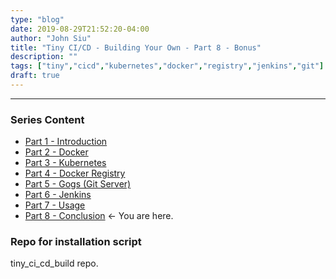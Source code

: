 ```yaml
---
type: "blog"
date: 2019-08-29T21:52:20-04:00
author: "John Siu"
title: "Tiny CI/CD - Building Your Own - Part 8 - Bonus"
description: ""
tags: ["tiny","cicd","kubernetes","docker","registry","jenkins","git"]
draft: true
---
```

<!--more-->

---

### Series Content

- [Part 1 - Introduction](/blog/tiny-ci-cd-p1-intro/)
- [Part 2 - Docker](/blog/tiny-ci-cd-p2-docker/)
- [Part 3 - Kubernetes](/blog/tiny-ci-cd-p3-k8s/)
- [Part 4 - Docker Registry](/blog/tiny-ci-cd-p4-k8s-registry/)
- [Part 5 - Gogs (Git Server)](/blog/tiny-ci-cd-p5-k8s-gogs/)
- [Part 6 - Jenkins](/blog/tiny-ci-cd-p6-k8s-jenkins/)
- [Part 7 - Usage](/blog/tiny-ci-cd-p7-usage/)
- [Part 8 - Conclusion](/blog/tiny-ci-cd-p8-conclusion/) <- You are here.

### Repo for installation script

tiny_ci_cd_build repo.
